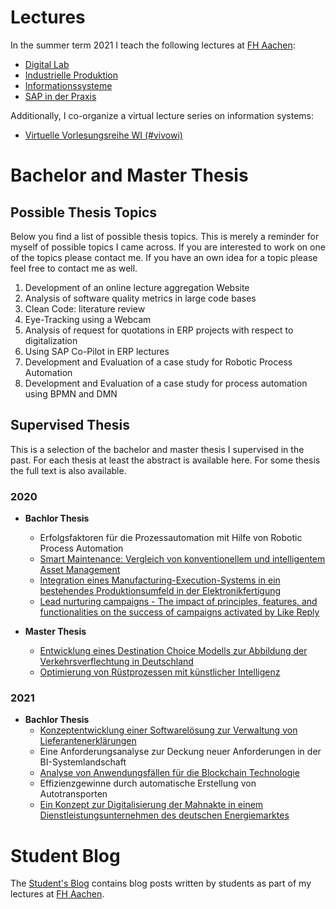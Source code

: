 # Lectures

In the summer term 2021 I teach the following lectures at [FH Aachen](https://www.fh-aachen.de):

- [Digital Lab](/teaching/digital_lab)
- [Industrielle Produktion](/teaching/industrielle_produktion)
- [Informationssysteme](/teaching/informationssysteme)
- [SAP in der Praxis](/teaching/sap_in_der_praxis)

Additionally, I co-organize a virtual lecture series on information systems:

- [Virtuelle Vorlesungsreihe WI (#vivowi)](/teaching/vivowi)

# Bachelor and Master Thesis

## Possible Thesis Topics

Below you find a list of possible thesis topics. This is merely a reminder for
myself of possible topics I came across. If you are interested to work on one
of the topics please contact me. If you have an own idea for a topic please feel
free to contact me as well.

1. Development of an online lecture aggregation Website
1. Analysis of software quality metrics in large code bases
1. Clean Code: literature review
1. Eye-Tracking using a Webcam
1. Analysis of request for quotations in ERP projects with respect to digitalization
1. Using SAP Co-Pilot in ERP lectures
1. Development and Evaluation of a case study for Robotic Process Automation
1. Development and Evaluation of a case study for process automation using
BPMN and DMN

## Supervised Thesis

This is a selection of the bachelor and master thesis I supervised in the past.
For each thesis at least the abstract is available here. For some thesis
the full text is also available.

### 2020

- __Bachlor Thesis__
  - Erfolgsfaktoren für die Prozessautomation mit Hilfe von
Robotic Process Automation
  - [Smart Maintenance: Vergleich von konventionellem und intelligentem
Asset Management](/teaching/smart_maintenance)
  - [Integration eines Manufacturing-Execution-Systems in ein bestehendes
Produktionsumfeld in der Elektronikfertigung](/teaching/mes_elektronikfertigung)
  - [Lead nurturing campaigns - The impact of principles, features, and
functionalities on the success of campaigns activated by Like Reply](/teaching/lead_nurturing)

- __Master Thesis__
  - [Entwicklung eines Destination Choice Modells zur Abbildung der
  Verkehrsverflechtung in Deutschland](/teaching/verkehrsmodell)
  - [Optimierung von Rüstprozessen mit künstlicher Intelligenz](/teaching/ruesten_mit_ki)

### 2021

- __Bachlor Thesis__
  - [Konzeptentwicklung einer Softwarelösung zur Verwaltung von Lieferantenerklärungen](/teaching/lieferantenerklaerung)
  - Eine Anforderungsanalyse zur Deckung neuer Anforderungen in der BI-Systemlandschaft
  - [Analyse von Anwendungsfällen für die Blockchain Technologie](/teaching/blockchain_use_cases)
  - Effizienzgewinne durch automatische Erstellung von Autotransporten
  - [Ein Konzept zur Digitalisierung der Mahnakte in einem Dienstleistungsunternehmen des deutschen Energiemarktes](/teaching/mahnakte.md)

# Student Blog

The [Student's Blog](/student-blog/) contains blog posts written by students as part of
my lectures at [FH Aachen](https://www.fh-aachen.de).
